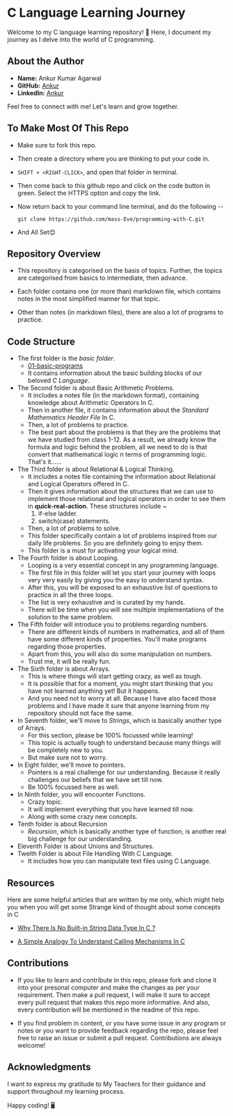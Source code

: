 # C Language Learning Journey

Welcome to my C language learning repository! 🚀 Here, I document my journey as I delve into the world of C programming.

## About the Author

- **Name:** Ankur Kumar Agarwal
- **GitHub:** [Ankur](https://github.com/mass-Eve)
- **LinkedIn:** [Ankur](https://www.linkedin.com/in/ankoor-agarwal/)

Feel free to connect with me! Let's learn and grow together.

## To Make Most Of This Repo 
  - Make sure to fork this repo.
  - Then create a directory where you are thinking to put your code in.
  - `SHIFT + <RIGHT-CLICK>`, and open that folder in terminal.
  - Then come back to this github repo and click on the code button in green. Select the HTTPS option and copy the link.
  - Now return back to your command line terminal, and do the following --

        git clone https://github.com/mass-Eve/programming-with-C.git

  - And All Set😊

## Repository Overview

- This repository is categorised on the basis of topics. Further, the topics are categorised from basics to intermediate, then advance.

- Each folder contains one (or more than) markdown file, which contains notes in the most simplified manner for that topic.

- Other than notes (in markdown files), there are also a lot of programs to practice.

## Code Structure

- The first folder is the *basic folder*.
    - [01-basic-programs](programming-with-C/01-basic-programs)
    - It contains information about the basic building blocks of our beloved _C Language_.
- The Second folder is about Basic Arithmetic Problems.
    - It includes a notes file (in the markdown format), containing knowledge about Arithmetic Operators In C.
    - Then in another file, it contains information about the *Standard Mathematics Header File* In C.
    - Then, a lot of problems to practice.
    - The best part about the problems is that they are the problems that we have studied from class 1-12. As a result, we already know the formula and logic behind the problem, all we need to do is that convert that mathematical logic n terms of programming logic. That's it......
- The Third folder is about Relational & Logical Thinking. 
    - It includes a notes file containing the information about Relational and Logical Operators offered In C.
    - Then it gives information about the structures that we can use to implement those relational and logical operators in order to see them in **quick-real-action**. These structures include ~
        01. if-else ladder.
        02. switch(case) statements.
    - Then, a lot of problems to solve.
    - This folder specifically contain a lot of problems inspired from our daily life problems. So you are definitely going to enjoy them.
    - This folder is a must for activating your logical mind.
- The Fourth folder is about Looping.
    - Looping is a very essential concept in any programming language.
    - The first file in this folder will let you start your journey with loops very very easily by giving you the easy to understand syntax.
    - After this, you will be exposed to an exhaustive list of questions to practice in all the three loops.
    - The list is very exhaustive and is curated by my hands.
    - There will be time when you will see multiple implementations of the solution to the same problem.
- The Fifth folder will introduce you to problems regarding numbers.
    - There are different kinds of numbers in mathematics, and all of them have some different kinds of properties. You'll make programs regarding those properties.
    - Apart from this, you will also do some manipulation on numbers.
    - Trust me, it will be really fun.
- The Sixth folder is about Arrays.
    - This is where things will start getting crazy, as well as tough. 
    - It is possible that for a moment, you might start thinking that you have not learned anything yet! But it happens. 
    - And you need not to worry at all. Because I have also faced those problems and I have made it sure that anyone learning from my repository should not face the same.
- In Seventh folder, we'll move to *Strings*, which is basically another type of Arrays. 
    - For this section, please be 100% focussed while learning!
    - This topic is actually tough to understand because many things will be completely new to you.
    - But make sure not to worry.
- In Eight folder, we'll move to pointers.
    - Pointers is a real challenge for our understanding. Because it really challenges our beliefs that we have set till now.
    - Be 100% focussed here as well.
- In Ninth folder, you will encounter Functions.
    - Crazy topic.
    - It will implement everything that you have learned till now.
    - Along with some crazy new concepts.
- Tenth folder is about Recursion
    - *Recursion*, which is basically another type of function, is another real big challenge for our understanding.
- Eleventh Folder is about Unions and Structures.
- Twelth Folder is about File Handling With C Language.
    - It includes how you can manipulate text files using C Language.

## Resources

<!-- Here are some helpful resources that I've referred in my learning journey: -->



Here are some helpful articles that are written by me only, which might help you when you will get some Strange kind of thought about some concepts in C

- [Why There Is No Built-in String Data Type In C ?](https://www.linkedin.com/posts/ankoor-agarwal_cprogramming-strings-programminglanguages-activity-7148709276532867072-zM4w?utm_source=share&utm_medium=member_desktop)

- [A Simple Analogy To Understand Calling Mechanisms In C](https://www.linkedin.com/posts/ankoor-agarwal_c-cprogramminglanguage-functions-activity-7147595792772440064-Rz0A?utm_source=share&utm_medium=member_desktop)

## Contributions

- If you like to learn and contribute in this repo, please fork and clone it into your presonal computer and make the changes as per your requirement. Then make a pull request, I will make it sure to accept every pull request that makes this repo more informative. And also, every contribution will be mentioned in the readme of this repo. 

- If you find problem in content, or you have some issue in any program or notes or you want to provide feedback regarding the repo, please feel free to raise an issue or submit a pull request. Contributions are always welcome!

## Acknowledgments

I want to express my gratitude to My Teachers for their guidance and support throughout my learning process.

Happy coding! 🖥️
